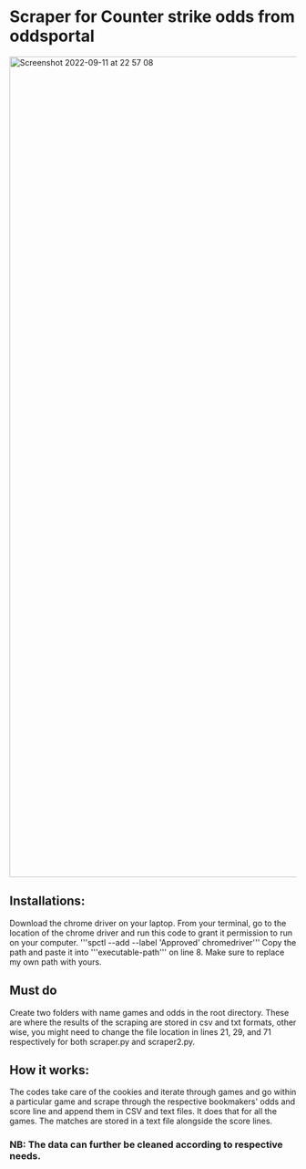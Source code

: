 # Scraper for Counter strike odds from oddsportal

<img width="1440" alt="Screenshot 2022-09-11 at 22 57 08" src="https://user-images.githubusercontent.com/31643510/189548572-a8619a3a-abce-4e7d-a8e5-41c4fd4f5b04.png">

## Installations:
Download the chrome driver on your laptop. From your terminal, go to the location of the chrome driver and run this code to grant it permission to run on your computer.
'''spctl --add --label 'Approved' chromedriver'''
Copy the path and paste it into '''executable-path''' on line 8. Make sure to replace my own path with yours.

## Must do
Create two folders with name games and odds in the root directory. These are where the results of the scraping are stored in csv and txt formats, other wise, you might need to change the file location in lines 21, 29, and 71 respectively for both scraper.py and scraper2.py.

## How it works:
The codes take care of the cookies and iterate through games and go within a particular game and scrape through the respective bookmakers' odds and score line and append them in CSV and text files.
It does that for all the games. The matches are stored in a text file alongside the score lines.

### NB: The data can further be cleaned according to respective needs.
